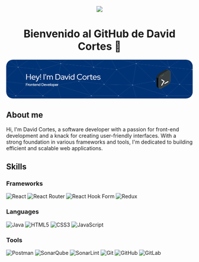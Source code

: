 <div align="center">
  <img src="https://i.giphy.com/media/v1.Y2lkPTc5MGI3NjExbW5wd2R6ZTFnMWZieHBrc3F3cXA4eno5dDAybWt0cHB0eGx1dGRvNiZlcD12MV9pbnRlcm5hbF9naWZfYnlfaWQmY3Q9cw/RhMmGFlRGT1UtgGTaD/giphy.gif" width="100"/>
  <h1>Bienvenido al GitHub de David Cortes 👋</h1>
  <img src="github-header-image.png" alt="Banner de David Cortes"/>
</div>

## About me
Hi, I'm David Cortes, a software developer with a passion for front-end development and a knack for creating user-friendly interfaces. With a strong foundation in various frameworks and tools, I'm dedicated to building efficient and scalable web applications.

## Skills

### Frameworks
![React](https://img.shields.io/badge/react-%2320232a.svg?style=for-the-badge&logo=react&logoColor=%2361DAFB) ![React Router](https://img.shields.io/badge/React_Router-CA4245?style=for-the-badge&logo=react-router&logoColor=white) ![React Hook Form](https://img.shields.io/badge/React%20Hook%20Form-%23EC5990.svg?style=for-the-badge&logo=reacthookform&logoColor=white) ![Redux](https://img.shields.io/badge/redux-%23593d88.svg?style=for-the-badge&logo=redux&logoColor=white)

### Languages
![Java](https://img.shields.io/badge/java-%23ED8B00.svg?style=for-the-badge&logo=openjdk&logoColor=white) ![HTML5](https://img.shields.io/badge/html5-%23E34F26.svg?style=for-the-badge&logo=html5&logoColor=white) ![CSS3](https://img.shields.io/badge/css3-%231572B6.svg?style=for-the-badge&logo=css3&logoColor=white) ![JavaScript](https://img.shields.io/badge/javascript-%23323330.svg?style=for-the-badge&logo=javascript&logoColor=%23F7DF1E)

### Tools
![Postman](https://img.shields.io/badge/Postman-FF6C37?style=for-the-badge&logo=postman&logoColor=white) ![SonarQube](https://img.shields.io/badge/SonarQube-black?style=for-the-badge&logo=sonarqube&logoColor=4E9BCD) ![SonarLint](https://img.shields.io/badge/SonarLint-CB2029?style=for-the-badge&logo=SONARLINT&logoColor=white) ![Git](https://img.shields.io/badge/git-%23F05033.svg?style=for-the-badge&logo=git&logoColor=white) ![GitHub](https://img.shields.io/badge/github-%23121011.svg?style=for-the-badge&logo=github&logoColor=white) ![GitLab](https://img.shields.io/badge/gitlab-%23181717.svg?style=for-the-badge&logo=gitlab&logoColor=white) 